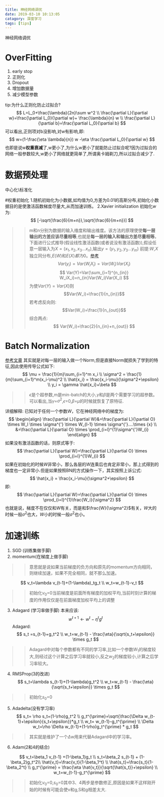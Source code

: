 ```yaml
---
title: 神经网络调优
date: 2019-03-10 10:13:05
catagory: 深度学习
tags: [tips]
---
```

神经网络调优

# OverFitting
1. early stop
2. 正则化
3. Dropout
4. 增加数据量
5. 减少模型参数

tip:为什么正则化防止过拟合?
$$
L=L_0+\frac{\lambda}{2n}\sum w^2 \\
\frac{\partial L}{\partial w}=\frac{\partial L_0}{\partial w}+ \frac{\lambda}{n} w \\
\frac{\partial L}{\partial b}=\frac{\partial L_0}{\partial b}
$$
可以看出,正则项对b没影响,对w有影响,即:
$$
w=(1-\frac{\eta \lambda}{n}) w -\eta \frac{\partial L_0}{\partial w}
$$
也即是说w**权重衰减**了,w更小了,为什么w更小了就能防止过拟合呢?因为过拟合的网络一般参数较大,w更小了网络就更简单了,所谓奥卡姆剃刀,所以过拟合减少了.

# 数据预处理
中心化\标准化

#权重初始化
1.随机初始化为小数据,如均值为0,方差为0.01的高斯分布,初始化小数据目的是使激活函数梯度尽量大,从而加速训练。
2.Xavier initialization
初始化$w$为:
$$
[-\sqrt{\frac{6}{m+n}},\sqrt{\frac{6}{m+n}}]
$$
>>m和n分别为数据的输入维度和输出维度。该方法的原理使使**每一层输出的方差应该尽量相等**,也就是**每一层的输入和输出方差尽量相等**。下面进行公式推导(假设线性激活函数(或者说没有激活函数)),假设任意一层输入为$X=(x_1,x_2,x_3...x_n)$,输出$y=(y_1,y_2,y_3...y_m)$
前提:$W$,$X$独立同分布,$E(W)$和$E(X)都为0$。[参考](https://en.wikipedia.org/wiki/Variance#Product_of_independent_variables)
$$
Var(y_i)=Var(W_iX_i)=Var(W_i)Var(X_i)
$$
$$
Var(Y)=Var(\sum_{i=1}^{n_{in}} W_iX_i)=n_{in}Var(W_i)Var(X_i)
$$
为使$Var(Y)=Var(X)$则$$Var(W_i)=\frac{1}{n_{in}}$$
若考虑反向则:$$Var(W_i)=\frac{1}{n_{out}}$$
综合两点:
$$
Var(W_i)=\frac{2}{n_{in}+n_{out}}
$$

# Batch Normalization
[参考文章](https://blog.csdn.net/hjimce/article/details/50866313)
其实就是对每一层的输入做一个Norm,但是直接Norm就损失了学到的特征,因此使用传导公式如下:
$$
\mu = \frac{1}{m}\sum_{i=1}^m x_i \\
\sigma^2 = \frac{1}{m}\sum_{i=1}^m(x_i-\mu)^2 \\
\hat{x_i} = \frac{x_i-\mu}{\sigma^2+\epsilon} \\
y_i = \gamma \hat{x_i}+\beta
$$
>>$\epsilon$是个超参数,m是min-batch的大小,$\gamma$和$\beta$是两个需要学习的超参数。可以看出,当$\gamma$=$\sigma^2$,$\epsilon$=0,$\beta$=$\mu$的时候就恢复了原特征.

详细解释:
已知对于任何一个参数$W$，它在神经网络中的梯度为:
$$
\begin{align}
\frac{\partial L}{\partial W}&=\frac{\partial L}{\partial O} \times W_l \times \sigma^{'} \times W_{l-1} \times \sigma^{'}....\times {x} \\
&=\frac{\partial L}{\partial O} \times \prod_{i=l}^{1}\sigma^{'}W_{i}
\end{align}
$$
如果没有激活函数的话，则原式等于:
$$
\frac{\partial L}{\partial W}=\frac{\partial L}{\partial O} \times \prod_{i=l}^{1}W_{i}
$$
如果在初始化的时候$W$非常小，那么各层的$W$连乘后也肯定非常小，那上式得到的梯度也一定非常小.但是如果按照BN的方式操作一下，其实按照上诉公式:
$$
\hat{x_i} = \frac{x_i-\mu}{\sigma^2+\epsilon}
$$
即:
$$
\frac{\partial L}{\partial W}=\frac{\partial L}{\partial O} \times \prod_{i=l}^{1}\frac{W_i}{\sigma^2}
$$
也就是说，梯度不在仅仅和$W$有关，而是和$\frac{W}{\sigma^2}$有关，$W$大的时候一般$\sigma^2$也大，$W$小的时候一般$\sigma^2$也小。

# 加速训练

1. SGD (训练集做手脚)
2. momentum(在梯度上做手脚)
>>意思就是说如果当前梯度的负方向和原先的momentum方向相同，则继续加速，如果不完全相同，就不那么加速。

$$
v_t=\lambda v_{t-1}+(1-\lambda)_tg_t \\
w_t=w_{t-1}-v_t
$$
>>初始化$v_0$=0当前梯度是前面所有梯度的加权平均,当前时刻计算的梯度的作用仅仅是在前面梯度加权平均上的调整

3. Adagard (学习率做手脚)
本来应该:
$$
w^{t+1} \leftarrow w^t - \eta^t g^t
$$
Adagard:
$$
s_t =s_{t-1}+g_t^2 \\
w_t=w_{t-1} - \frac{\eta}{\sqrt{s_t+\epsilon}} \times g_t
$$
>>Adagard中对每个参数都有不同的学习率,比如一个参数$W_1$的梯度较大,则经过这个计算之后学习率就较小,反之$w_2$的梯度较小,计算之后学习率较大。

4. RMSProp(3的改进)
$$
s_t=\lambda s_{t-1}+(1-\lambda)g_t^2 \\
w_t=w_{t-1} - \frac{\eta}{\sqrt{s_t+\epsilon}} \times g_t
$$
>>初始化$s_0$=0
5. Adadelta(没有学习率)
$$
s_t= \rho s_t+(1-\rho)g_t^2 \\
g_t^{\prime}=\sqrt{\frac{\Delta w_{t-1}+\epsilon}{s_t+\epsilon}}*g_t \\
w_t= w_{t-1}-g_t^{\prime} \\
\Delta w_t=\rho \Delta w_{t-1}+(1-\rho)g_t^{\prime} * g_t
$$
>>其实就是维护了一个$\Delta w$用来代替Adagard中的学习率。

6. Adam(2和4的结合)

$$
v_t=\beta_1 v_{t-1} +(1-\beta_1)g_t \\
s_t=\beta_2 s_{t-1} + (1-\beta_2)g_t^2\\
\hat{v_t}=\frac{v_t}{1-\beta_1^t} \\
\hat{s_t}=\frac{s_t}{1-\beta_2^t} \\
g_t^{\prime} = \frac{\eta \hat{v_t}}{\sqrt{\hat{s_t}}+\epsilon} \\
w_t=w_{t-1}-g_t^{\prime}
$$
>>初始化$v_0$=0,$s_0$=0其中3、4两步是参数修正,原因是如果不这样刚开始的时候有可能会使v和g,S和g相差太大.